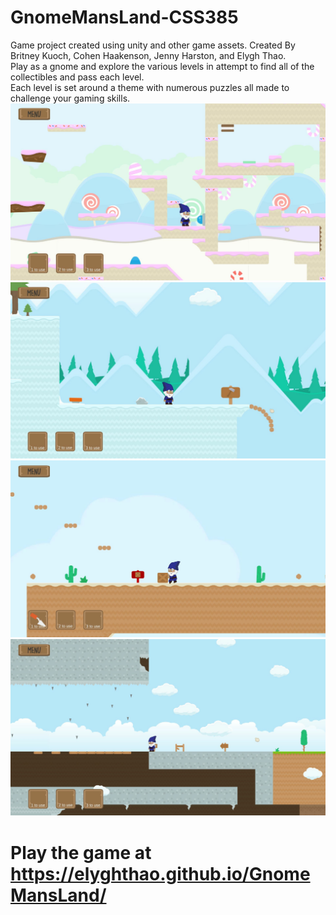 # GnomeMansLand-CSS385
Game project created using unity and other game assets. Created By Britney Kuoch, Cohen Haakenson, Jenny Harston, and Elygh Thao.  
Play as a gnome and explore the various levels in attempt to find all of the collectibles and pass each level.  
Each level is set around a theme with numerous puzzles all made to challenge your gaming skills. 
<img src="./Gnome Mans Land SnapShots/candy.svg">
<img src="./Gnome Mans Land SnapShots/snow.svg">
<img src="./Gnome Mans Land SnapShots/dessert.svg">
<img src="./Gnome Mans Land SnapShots/cave.svg">
# Play the game at https://elyghthao.github.io/GnomeMansLand/
